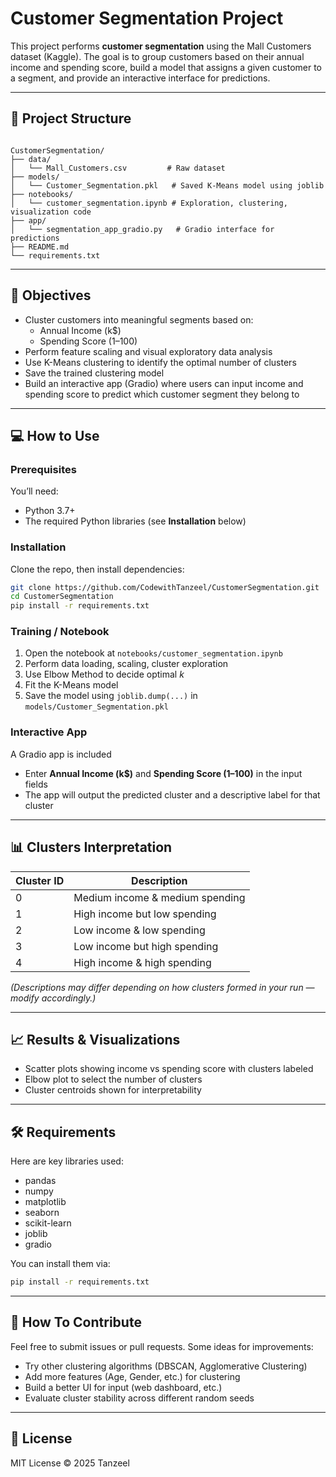 # Customer Segmentation Project

This project performs **customer segmentation** using the Mall Customers dataset (Kaggle). The goal is to group customers based on their annual income and spending score, build a model that assigns a given customer to a segment, and provide an interactive interface for predictions.

---

## 🧰 Project Structure

```

CustomerSegmentation/
├── data/
│   └── Mall_Customers.csv         # Raw dataset
├── models/
│   └── Customer_Segmentation.pkl   # Saved K-Means model using joblib
├── notebooks/
│   └── customer_segmentation.ipynb # Exploration, clustering, visualization code
├── app/
│   └── segmentation_app_gradio.py   # Gradio interface for predictions
├── README.md
└── requirements.txt

````

---

## 🎯 Objectives

- Cluster customers into meaningful segments based on:
  - Annual Income (k$)
  - Spending Score (1–100)
- Perform feature scaling and visual exploratory data analysis
- Use K-Means clustering to identify the optimal number of clusters
- Save the trained clustering model
- Build an interactive app (Gradio) where users can input income and spending score to predict which customer segment they belong to

---

## 💻 How to Use

### Prerequisites

You’ll need:

- Python 3.7+
- The required Python libraries (see **Installation** below)

### Installation

Clone the repo, then install dependencies:

```bash
git clone https://github.com/CodewithTanzeel/CustomerSegmentation.git
cd CustomerSegmentation
pip install -r requirements.txt
````

### Training / Notebook

1. Open the notebook at `notebooks/customer_segmentation.ipynb`
2. Perform data loading, scaling, cluster exploration
3. Use Elbow Method to decide optimal *k*
4. Fit the K-Means model
5. Save the model using `joblib.dump(...)` in `models/Customer_Segmentation.pkl`

### Interactive App

A Gradio app is included

* Enter **Annual Income (k$)** and **Spending Score (1–100)** in the input fields
* The app will output the predicted cluster and a descriptive label for that cluster

---

## 📊 Clusters Interpretation

| Cluster ID | Description                     |
| ---------- | ------------------------------- |
| 0          | Medium income & medium spending |
| 1          | High income but low spending    |
| 2          | Low income & low spending       |
| 3          | Low income but high spending    |
| 4          | High income & high spending     |

*(Descriptions may differ depending on how clusters formed in your run — modify accordingly.)*

---

## 📈 Results & Visualizations

* Scatter plots showing income vs spending score with clusters labeled
* Elbow plot to select the number of clusters
* Cluster centroids shown for interpretability

---

## 🛠 Requirements

Here are key libraries used:

* pandas
* numpy
* matplotlib
* seaborn
* scikit-learn
* joblib
* gradio

You can install them via:

```bash
pip install -r requirements.txt
```

---

## 🧪 How To Contribute

Feel free to submit issues or pull requests. Some ideas for improvements:

* Try other clustering algorithms (DBSCAN, Agglomerative Clustering)
* Add more features (Age, Gender, etc.) for clustering
* Build a better UI for input (web dashboard, etc.)
* Evaluate cluster stability across different random seeds

---

## 📜 License
MIT License
© 2025 Tanzeel


